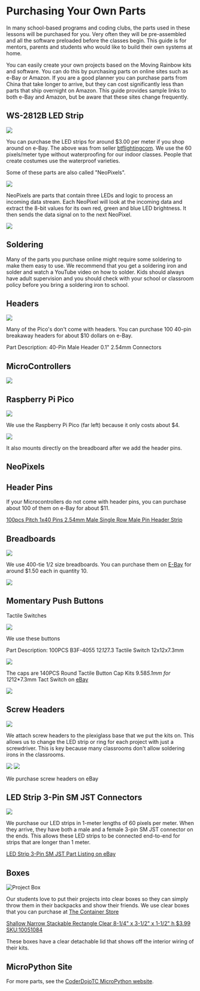 # Purchasing Your Own Parts

In many school-based programs and coding clubs, the parts used in these lessons will be purchased for you.  Very often they will be pre-assembled and all the software preloaded before the classes begin.  This guide is for mentors, parents and students who would like to build their own systems at home.

You can easily create your own projects based on the Moving Rainbow kits and software.  You can do this by purchasing parts on online sites such as e-Bay or Amazon.  If you are a good planner you can purchase parts from China that take longer to arrive, but they can cost significantly less than parts that ship overnight on Amazon.  This guide provides sample links to both e-Bay and Amazon, but be aware that these sites change frequently.

## WS-2812B LED Strip

![](../img/3-dollars-per-meter.png)

You can purchase the LED strips for around $3.00 per meter if you shop around on e-Bay.  The above was from seller [btflightingcom](https://www.ebay.com/usr/btflightingcom?_trksid=p2047675.m3561.l2559).  We use the 60 pixels/meter type without waterproofing for our indoor classes.  People that create costumes use the waterproof varieties.

Some of these parts are also called "NeoPixels".

![](../img/neopixel-types.jpg)

NeoPixels are parts that contain three LEDs and logic to process an incoming data stream.  Each NeoPixel will look at the incoming data and extract the 8-bit values for its own red, green and blue LED brightness.  It then sends the data signal on to the next NeoPixel.

![](../img/WS2811B-black.png)


## Soldering

Many of the parts you purchase online might require some soldering to make them easy to use.  We recommend that you get a soldering iron and solder and watch a YouTube video on how to solder.  Kids should always have adult supervision and you should check with your school or classroom policy before you bring a soldering iron to school.

## Headers

![](../img/headers.png)

Many of the Pico's don't come with headers.  You can purchase 100 40-pin breakaway headers for about $10 dollars on e-Bay.

Part Description: 40-Pin Male Header 0.1" 2.54mm Connectors

## MicroControllers

![](../img/microcontrollers.jpeg)

## Raspberry Pi Pico

![](../img/raspberry-pi-pico.png)

We use the Raspberry Pi Pico (far left) because it only costs about $4.

![](../img/pico-on-breadboard.png)

It also mounts directly on the breadboard after we add the header pins.

## NeoPixels


## Header Pins

If your Microcontrollers do not come with header pins, you can purchase about 100 of them on e-Bay for about $11.

[100pcs Pitch 1x40 Pins 2.54mm Male Single Row Male Pin Header Strip](https://www.ebay.com/itm/171936190989?hash=item280832120d%3Ag%3AQdMAAOSwEetV-YW%7E&LH_BIN=1)

## Breadboards

![](../img/breadboard.jpg)

We use 400-tie 1/2 size breadboards.  You can purchase them on [E-Bay](https://www.ebay.com/sch/185138/i.html?_nkw=solderless+Breadboard) for around $1.50 each in quantity 10.

![](../img/solderless-breadboards.png)

## Momentary Push Buttons

Tactile Switches

![](../img/momentary-switch-button.png)

We use these buttons 

Part Description: 100PCS B3F-4055 12*12*7.3 Tactile Switch 12x12x7.3mm

![](../img/momentary-push-buttons-ebay.png)

The caps are 140PCS Round Tactile Button Cap Kits 9.58*5.1mm for 12*12*7.3mm Tact Switch on [eBay](https://www.ebay.com/itm/401225666722)

![](../img/button-caps.png)

## Screw Headers

![](../img/screw-header-near-breadboard.png)

We attach screw headers to the plexiglass base that we put the kits on.  This allows
us to change the LED strip or ring for each project with just a screwdriver.  This
is key because many classrooms don't allow soldering irons in the classrooms.

![](../img/screw-header-green.png)
![](../img/screw-header-blue.png)

We purchase screw headers on eBay

## LED Strip 3-Pin SM JST Connectors

![](../img/led-strip-jst-connectors.png)

We purchase our LED strips in 1-meter lengths of 60 pixels per meter.  When
they arrive, they have both a male and a female 3-pin SM JST connector on the ends.
This allows these LED strips to be connected end-to-end for strips that are longer
than 1 meter.

[LED Strip 3-Pin SM JST Part Listing on eBay](https://www.ebay.com/itm/324513055781)

## Boxes

![Project Box](../img/project-box.png)

Our students love to put their projects into clear boxes so they can simply throw them in their backpacks and show their friends.  We use clear boxes that you can purchase at [The Container Store](https://www.containerstore.com/)


[Shallow Narrow Stackable Rectangle Clear 8-1/4" x 3-1/2" x 1-1/2" h $3.99 SKU:10051084](https://www.containerstore.com/s/gift-packaging/gift-boxes/12d?productId=10032168)

These boxes have a clear detachable lid that shows off the interior wiring of their kits.

## MicroPython Site

For more parts, see the [CoderDojoTC MicroPython website](https://www.coderdojotc.org/micropython/).



